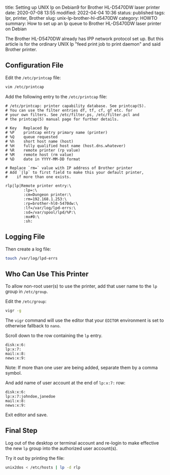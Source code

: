 title: Setting up UNIX lp on Debian9 for Brother HL-D5470DW laser printer
date: 2020-07-08 13:55
modified: 2022-04-04 10:36
status: published
tags: lpr, printer, Brother
slug: unix-lp-brother-hl-d5470DW
category: HOWTO
summary: How to set up an lp queue to Brother HL-DS470DW laser printer on Debian


The Brother HL-D5470DW already has IPP network protocol set up.  But this
article is for the ordinary UNIX lp "feed print job to print daemon" and
said Brother printer.

Configuration File
------------------

Edit the `/etc/printcap` file:

```bash
vim /etc/printcap
```

Add the following entry to the `/etc/printcap` file:
```console
# /etc/printcap: printer capability database. See printcap(5).
# You can use the filter entries df, tf, cf, gf etc. for
# your own filters. See /etc/filter.ps, /etc/filter.pcl and
# the printcap(5) manual page for further details.

# Key   Replaced By
# %P    printcap entry primary name (printer)
# %Q    queue requested
# %h    short host name (host)
# %H    fully qualified host name (host.dns.whatever)
# %R    remote printer (rp value)
# %M    remote host (rm value)
# %D    date in YYYY-MM-DD format

# Replace `rm=` value with IP address of Brother printer
# Add `|lp` to first field to make this your default printer, 
#    if more than one exists.

rlp|lp|Remote printer entry:\
        :lp=:\
        :cm=Dungeon printer:\
        :rm=192.168.1.253:\
        :rp=brother-hl0-5470dw:\
        :lf=/var/log/lpd-errs:\
        :sd=/var/spool/lpd/%P:\
        :mx#0:\
        :sh:
```

Logging File
------------
Then create a log file:
```bash
touch /var/log/lpd-errs
```

Who Can Use This Printer
------------------------
To allow non-root user(s) to use the printer, add that user name to 
the `lp` group in `/etc/group`.

Edit the `/etc/group`:
```bash
vigr -g
```
The `vigr` command will use the editor that your `EDITOR` environment is set to
otherwise fallback to `nano`.

Scroll down to the row containing the `lp` entry.
```passwd
disk:x:6:
lp:x:7:
mail:x:8:
news:x:9:
```

Note: If more than one user are being added, separate them by a comma symbol.

And add name of user account at the end of `lp:x:7:` row:
```passwd
disk:x:6:
lp:x:7:johndoe,janedoe
mail:x:8:
news:x:9:
```

Exit editor and save.

Final Step
----------
Log out of the desktop or terminal account and re-login to make effective the
new `lp` group into the authorized user account(s).

Try it out by printing the file:

```bash
unix2dos < /etc/hosts | lp -d rlp
```
